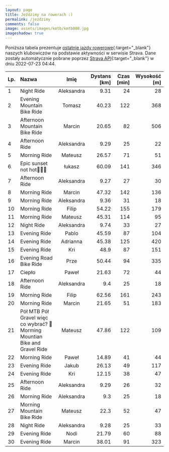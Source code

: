 ```yaml
---
layout: page
title: Jeździmy na rowerach :)
permalink: /jezdzimy
comments: false
image: assets/images/kmtb/kmtb008.jpg
imageshadow: true
---
```


Poniższa tabela prezentuje [ostatnie jazdy rowerowe](https://www.strava.com/clubs/336381){:target="_blank"} naszych klubowiczów na podstawie aktywności w serwisie Strava. Dane zostały automatycznie pobrane poprzez [Strava API](https://developers.strava.com/docs/reference/#api-Clubs-getClubActivitiesById){:target="_blank"} w dniu 2022-07-23 04:44.

Lp. | Nazwa | Imię | Dystans [km] | Czas [min] | Wysokość [m]
:--- | :--- | :---: | ---: | ---: | ---:
1|Night Ride|Aleksandra|9.31|24|28
2|Evening Mountain Bike Ride|Tomasz|40.23|122|368
3|Afternoon Mountain Bike Ride|Marcin|20.65|82|506
4|Afternoon Ride|Aleksandra|9.29|25|22
5|Morning Ride|Mateusz|26.57|71|51
6|Epic sunset not hot🚵🌅🌖|łukasz|60.09|141|346
7|Afternoon Ride|Aleksandra|9.27|27|30
8|Morning Ride|Marcin|47.32|142|136
9|Morning Ride|Aleksandra|9.36|31|18
10|Morning Ride|Filip|54.22|155|179
11|Morning Ride|Mateusz|45.31|114|95
12|Night Ride|Aleksandra|9.74|33|27
13|Evening Ride|Pablo|45.59|87|104
14|Evening Ride|Adrianna|45.38|125|420
15|Evening Ride|Kri|48.9|87|151
16|Evening Road Bike Ride|Prze|50.44|94|335
17|Ciepło |Paweł|21.63|72|44
18|Afternoon Ride|Aleksandra|9.4|25|18
19|Morning Ride|Filip|62.56|161|243
20|Morning Ride|Marcin|21.65|51|183
21|Pół MTB Pół Gravel więc co wybrać? 🤔 Morming Mountian Bike and Gravel Ride|Mateusz|47.86|122|109
22|Morning Ride|Paweł|14.89|41|44
23|Evening Ride|Jakub|26.13|49|117
24|Evening Ride|Kri|12.15|38|47
25|Afternoon Ride|Aleksandra|9.29|26|32
26|Morning Ride|Aleksandra|9.3|25|18
27|Morning Mountain Bike Ride|Mateusz|22.3|52|47
28|Night Ride|Aleksandra|9.28|25|33
29|Evening Ride|Nodi|21.79|60|88
30|Evening Ride|Marcin|38.01|91|323
